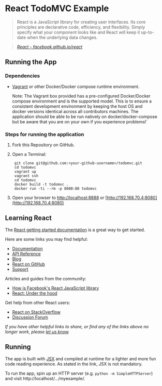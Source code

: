 # React TodoMVC Example

> React is a JavaScript library for creating user interfaces. Its core principles are declarative code, efficiency, and flexibility. Simply specify what your component looks like and React will keep it up-to-date when the underlying data changes.

> _[React - facebook.github.io/react](http://facebook.github.io/react)_


## Running the App

### Dependencies

* [Vagrant](https://www.vagrantup.com/downloads.html) or other Docker/Docker compose runtime environment.

    Note: The Vagrant box provided has a pre-configured
    Docker/Docker compose environment and is the supported model. This is to ensure a consistent development
    environment by keeping the host OS and docker versions identical across all contributors machines. The
    application should be able to be run natively on docker/docker-compose but be aware that you are on your
    own if you experience problems!`

### Steps for running the application

1. Fork this Repository on GitHub.

2. Open a Terminal:

        git clone git@github.com:<your-github-username>/todomvc.git
        cd todomvc
        vagrant up
        vagrant ssh
        cd todomvc
        docker build -t todomvc .
        docker run -ti --rm -p 8080:80 todomvc

3. Open your browser to [http://localhost:8888](http://localhost:8888) or [http://192.168.70.4:8080](http://192.168.70.4:8080)



## Learning React

The [React getting started documentation](http://facebook.github.io/react/docs/getting-started.html) is a great way to get started.

Here are some links you may find helpful:

* [Documentation](http://facebook.github.io/react/docs/getting-started.html)
* [API Reference](http://facebook.github.io/react/docs/reference.html)
* [Blog](http://facebook.github.io/react/blog/)
* [React on GitHub](https://github.com/facebook/react)
* [Support](http://facebook.github.io/react/support.html)

Articles and guides from the community:

* [How is Facebook's React JavaScript library](http://www.quora.com/React-JS-Library/How-is-Facebooks-React-JavaScript-library)
* [React: Under the hood](http://www.quora.com/Pete-Hunt/Posts/React-Under-the-Hood)

Get help from other React users:

* [React on StackOverflow](http://stackoverflow.com/questions/tagged/reactjs)
* [Discussion Forum](https://discuss.reactjs.org/)

_If you have other helpful links to share, or find any of the links above no longer work, please [let us know](https://github.com/tastejs/todomvc/issues)._


## Running

The app is built with [JSX](http://facebook.github.io/react/docs/jsx-in-depth.html) and compiled at runtime for a lighter and more fun code reading experience. As stated in the link, JSX is not mandatory.

To run the app, spin up an HTTP server (e.g. `python -m SimpleHTTPServer`) and visit http://localhost/.../myexample/.
